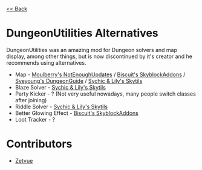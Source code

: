 [<< Back](README.md)

# DungeonUtilities Alternatives

DungeonUtilities was an amazing mod for Dungeon solvers and map display, among other things, but is now discontinued by it's creator and he recommends using alternatives.

- Map - [Moulberry's NotEnoughUpdates](https://github.com/Moulberry/NotEnoughUpdates/latest) / [Biscuit's SkyblockAddons](https://github.com/BiscuitDevelopment/SkyblockAddons/releases/latest) / [Syeyoung's DungeonGuide](https://github.com/Dungeons-Guide/Skyblock-Dungeons-Guide/releases/latest) / [Sychic & Lily's Skytils](https://github.com/Skytils/SkytilsMod/releases/latest)
- Blaze Solver - [Sychic & Lily's Skytils](https://github.com/Skytils/SkytilsMod/releases/latest)
- Party Kicker - ? (Not very useful nowadays, many people switch classes after joining)
- Riddle Solver - [Sychic & Lily's Skytils](https://github.com/Skytils/SkytilsMod/releases/latest)
- Better Glowing Effect - [Biscuit's SkyblockAddons](https://github.com/BiscuitDevelopment/SkyblockAddons/releases/latest)
- Loot Tracker - ?

# Contributors

- [Zetvue](https://zetvue.carrd.co)
